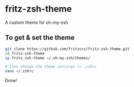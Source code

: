 # fritz-zsh-theme
A custom theme for oh-my-zsh

## To get & set the theme
```bash
git clone https://github.com/fritzccc/fritz-zsh-theme.git
cd fritz-zsh-theme
cp fritz.zsh-theme ~/.oh-my-zsh/themes/
```
```bash
# then change the theme settings in .zshrc
nano ~/.zshrc
```
Done!
